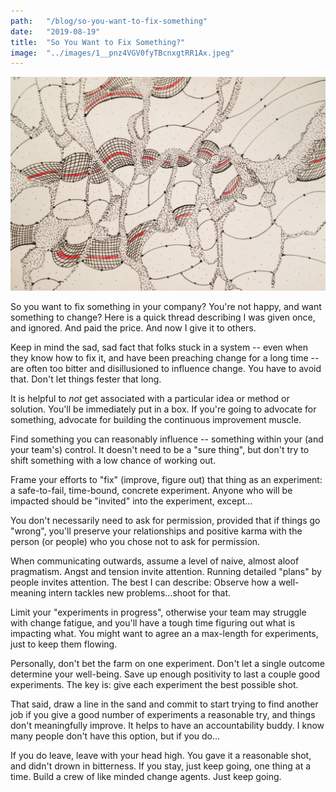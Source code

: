 ```yaml
---
path:	"/blog/so-you-want-to-fix-something"
date:	"2019-08-19"
title:	"So You Want to Fix Something?"
image:	"../images/1__pnz4VGV0fyTBcnxgtRR1Ax.jpeg"
---
```


![](../images/1__pnz4VGV0fyTBcnxgtRR1Ax.jpeg)

So you want to fix something in your company? You're not happy, and want something to change? Here is a quick thread describing I was given once, and ignored. And paid the price. And now I give it to others. 

Keep in mind the sad, sad fact that folks stuck in a system -- even when they know how to fix it, and have been preaching change for a long time -- are often too bitter and disillusioned to influence change. You have to avoid that. Don't let things fester that long. 

It is helpful to *not* get associated with a particular idea or method or solution. You'll be immediately put in a box. If you're going to advocate for something, advocate for building the continuous improvement muscle.

Find something you can reasonably influence -- something within your (and your team's) control. It doesn't need to be a "sure thing", but don't try to shift something with a low chance of working out. 

Frame your efforts to "fix" (improve, figure out) that thing as an experiment: a safe-to-fail, time-bound, concrete experiment. Anyone who will be impacted should be "invited" into the experiment, except...

You don't necessarily need to ask for permission, provided that if things go "wrong", you'll preserve your relationships and positive karma with the person (or people) who you chose not to ask for permission.

When communicating outwards, assume a level of naive, almost aloof pragmatism. Angst and tension invite attention. Running detailed "plans" by people invites attention. The best I can describe: Observe how a well-meaning intern tackles new problems...shoot for that.

Limit your "experiments in progress", otherwise your team may struggle with change fatigue, and you'll have a tough time figuring out what is impacting what. You might want to agree an a max-length for experiments, just to keep them flowing. 

Personally, don't bet the farm on one experiment. Don't let a single outcome determine your well-being. Save up enough positivity to last a couple good experiments. The key is: give each experiment the best possible shot. 

That said, draw a line in the sand and commit to start trying to find another job if you give a good number of experiments a reasonable try, and things don't meaningfully improve. It helps to have an accountability buddy. I know many people don't have this option, but if you do...

If you do leave, leave with your head high. You gave it a reasonable shot, and didn't drown in bitterness. If you stay, just keep going, one thing at a time. Build a crew of like minded change agents. Just keep going. 